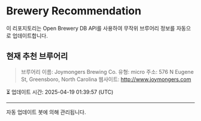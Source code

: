# Brewery Recommendation

이 리포지토리는 Open Brewery DB API를 사용하여 무작위 브루어리 정보를 자동으로 업데이트합니다.

## 현재 추천 브루어리
> 브루어리 이름: Joymongers Brewing Co.
유형: micro
주소: 576 N Eugene St, Greensboro, North Carolina
웹사이트: http://www.joymongers.com

⏳ 업데이트 시간: 2025-04-19 01:39:57 (UTC)

---
자동 업데이트 봇에 의해 관리됩니다.